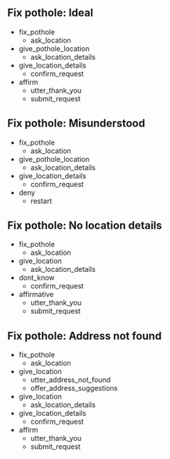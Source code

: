 <!-- Request: Fixing a Pothole -->
## Fix pothole: Ideal
* fix_pothole
    - ask_location
* give_pothole_location
    - ask_location_details
* give_location_details
    - confirm_request
* affirm
    - utter_thank_you
    - submit_request

## Fix pothole: Misunderstood
* fix_pothole
    - ask_location
* give_pothole_location
    - ask_location_details
* give_location_details
    - confirm_request
* deny
    - restart

## Fix pothole: No location details
* fix_pothole
    - ask_location
* give_location
    - ask_location_details
* dont_know
    - confirm_request
* affirmative
    - utter_thank_you
    - submit_request

## Fix pothole: Address not found
* fix_pothole
    - ask_location
* give_location
    - utter_address_not_found
    - offer_address_suggestions
* give_location
    - ask_location_details
* give_location_details
    - confirm_request
* affirm
    - utter_thank_you
    - submit_request